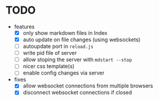 # TODO

* features
  * [x] only show markdown files in Index
  * [x] auto update on file changes (using websockets)
  * [ ] autoupdate port in `reload.js`
  * [ ] write pid file of server
  * [ ] allow stoping the server with `mdstart --stop`
  * [ ] nicer css template(s)
  * [ ] enable config changes via server

* fixes
  * [x] allow websocket connections from multiple browsers
  * [x] disconnect websocket connections if closed
